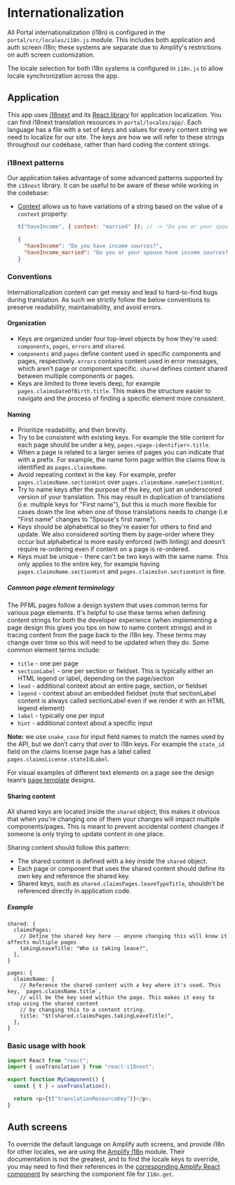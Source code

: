 # Internationalization

All Portal internationalization (i18n) is configured in the `portal/src/locales/i18n.js` module. This includes both application and auth screen i18n; these systems are separate due to Amplify's restrictions on auth screen customization.

The locale selection for both i18n systems is configured in `i18n.js` to allow locale synchronization across the app.

## Application

This app uses [i18next](https://i18next.com/) and its [React library](https://react.i18next.com/) for application localization. You can find i18next translation resources in `portal/locales/app/`. Each language has a file with a set of keys and values for every content string we need to localize for our site. The keys are how we will refer to these strings throughout our codebase, rather than hard coding the content strings.

### i18next patterns

Our application takes advantage of some advanced patterns supported by the `i18next` library. It can be useful to be aware of these while working in the codebase:

- [Context](https://www.i18next.com/translation-function/context) allows us to have variations of a string based on the value of a `context` property:

  ```js
  t("haveIncome", { context: "married" }); // -> "Do you or your spouse have income sources?"
  ```

  ```json
  {
    "haveIncome": "Do you have income sources?",
    "haveIncome_married": "Do you or your spouse have income sources?"
  }
  ```

### Conventions

Internationalization content can get messy and lead to hard-to-find bugs during translation. As such we strictly follow the below conventions to preserve readability, maintainability, and avoid errors.

#### Organization

- Keys are organized under four top-level objects by how they're used: `components`, `pages`, `errors` and `shared`.
- `components` and `pages` define content used in specific components and pages, respectively. `errors` contains content used in error messages, which aren’t page or component specific. `shared` defines content shared between multiple components or pages.
- Keys are limited to three levels deep, for example `pages.claimsDateOfBirth.title`. This makes the structure easier to navigate and the process of finding a specific element more consistent.

#### Naming

- Prioritize readability, and then brevity.
- Try to be consistent with existing keys. For example the title content for each page should be under a key, `pages.<page-identifier>.title`.
- When a page is related to a larger series of pages you can indicate that with a prefix. For example, the name form page within the claims flow is identified as `pages.claimsName`.
- Avoid repeating context in the key. For example, prefer `pages.claimsName.sectionHint` over `pages.claimsName.nameSectionHint`.
- Try to name keys after the purpose of the key, not just an underscored version of your translation. This may result in duplication of translations (i.e. multiple keys for "First name"), but this is much more flexible for cases down the line when one of those translations needs to change (i.e "First name" changes to "Spouse's first name").
- Keys should be alphabetical so they're easier for others to find and update. We also considered sorting them by page-order where they occur but alphabetical is more easily enforced (with linting) and doesn’t require re-ordering even if content on a page is re-ordered.
- Keys must be unique - there can't be two keys with the same name. This only applies to the entire key, for example having `pages.claimsName.sectionHint` and `pages.claimsSsn.sectionHint` is fine.

##### Common page element terminology

The PFML pages follow a design system that uses common terms for various page elements. It's helpful to use these terms when defining content strings for both the developer experience (when implementing a page design this gives you tips on how to name content strings) and in tracing content from the page back to the i18n key. These terms may change over time so this will need to be updated when they do. Some common element terms include:

- `title` - one per page
- `sectionLabel` - one per section or fieldset. This is typically either an HTML legend or label, depending on the page/section
- `lead` - additional context about an entire page, section, or fieldset
- `legend` - context about an embedded fieldset (note that sectionLabel content is always called sectionLabel even if we render it with an HTML legend element)
- `label` - typically one per input
- `hint` - additional context about a specific input

**Note:** we use `snake_case` for input field names to match the names used by the API, but we don’t carry that over to i18n keys. For example the `state_id` field on the claims license page has a label called `pages.claimsLicense.stateIdLabel`.

For visual examples of different text elements on a page see the design team’s [page template](https://www.figma.com/file/v8LlmK8r1JmByqtNVMvqjS/PFML?node-id=938%3A0) designs.

#### Sharing content

All shared keys are located inside the `shared` object; this makes it obvious that when you're changing one of them your changes will impact multiple components/pages. This is meant to prevent accidental content changes if someone is only trying to update content in one place.

Sharing content should follow this pattern:

- The shared content is defined with a key inside the `shared` object.
- Each page or component that uses the shared content should define its own key and reference the shared key.
- Shared keys, such as `shared.claimsPages.leaveTypeTitle`, shouldn't be referenced directly in application code.

##### Example

```
shared: {
  claimsPages:
    // Define the shared key here -- anyone changing this will know it affects multiple pages
    takingLeaveTitle: "Who is taking leave?",
  },
}

pages: {
  claimsName: {
    // Reference the shared content with a key where it's used. This key, `pages.claimsName.title`,
    // will be the key used within the page. This makes it easy to stop using the shared content
    // by changing this to a content string.
    title: "$t(shared.claimsPages.takingLeaveTitle)",
  },
}
```

### Basic usage with hook

```js
import React from "react";
import { useTranslation } from "react-i18next";

export function MyComponent() {
  const { t } = useTranslation();

  return <p>{t("translationResourceKey")}</p>;
}
```

## Auth screens

To override the default language on Amplify auth screens, and provide i18n for other locales, we are using the [Amplify I18n](https://aws-amplify.github.io/docs/js/i18n) module. Their documentation is not the greatest, and to find the locale keys to override, you may need to find their references in the [corresponding Amplify React component](https://github.com/aws-amplify/amplify-js/tree/master/packages/aws-amplify-react/src/Auth) by searching the component file for `I18n.get`.
